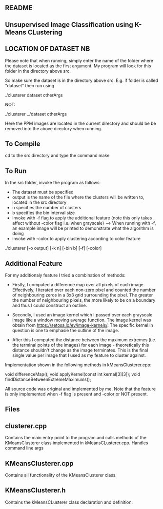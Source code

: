 ## README

## Unsupervised Image Classification using K-Means CLustering

## LOCATION OF DATASET NB
Please note that when running, simply enter the name of the folder where the dataset is located as the first argument.
My program will look for this folder in the directory above src.

So make sure the dataset is in the directory above src.
E.g. if folder is called "dataset" then run using

./clusterer dataset otherArgs

NOT:

./clusterer ../dataset otherArgs

Here the PPM images are located in the current directory and should be be removed into the above directory when running.

## To Compile

cd to the src directory and type the command make

## To Run

In the src folder, invoke the program as follows:
- The dataset must be specified
- output is the name of the file where the clusters will be written to, located in the src directory
- n specifies the number of clusters
- b specifies the bin interval size
- invoke with -f flag to apply the additional feature (note this only takes affect without -color flag i.e. when grayscale)
   --> When running with -f, an example image will be printed to demonstrate what the algorithm is doing
- invoke with -color to apply clustering according to color feature

./clusterer <dataset> [-o output] [-k n] [-bin b] [-f] [-color]

## Additional Feature

For my additionaly feature I tried a combination of methods:

- Firstly, I computed a difference map over all pixels of each image. Effectively, I iterated over each non-zero pixel and counted the number of neighbouring zeros in a 3x3 grid surrounding the pixel. The greater the number of neighbouring pixels, the more likely to be on a boundary and thus I could construct an outline.

- Secondly, I used an image kernel which I passed over each grayscale image like a window moving average function. The image kernel was obtain from https://setosa.io/ev/image-kernels/.
The specific kernel in question is one to emphasie the outline of the image.

- After this I computed the distance between the maximum extremes (i.e. the terminal points of the images) for each image - theoretically this distance shouldn't change as the image terminates. This is the final single value per image that I used as my feature to cluster against.

Implementation shown in the following methods in kMeansClusterer.cpp:

void differenceMap();
void applyKernel(const int kernal[3][3]);
void findDistanceBetweenExtremeMaximums();

All source code was original and implemented by me.
Note that the feature is only implemented when -f flag is present and -color or NOT present.

## Files

## clusterer.cpp
Contains the main entry point to the program and calls methods of the KMeansClusterer class implemented in kMeansCLusterer.cpp. Handles command line args


## KMeansClusterer.cpp
Contains all functionality of the KMeansClusterer class.

## KMeansClusterer.h
Contains the kMeansCLusterer class declaration and definition.


 

